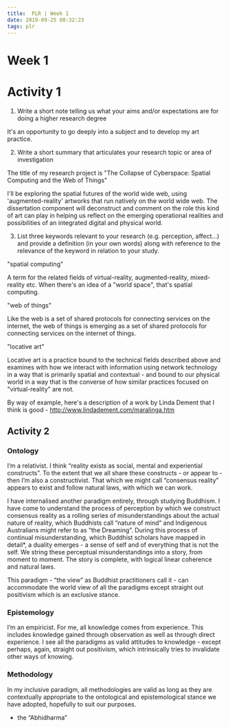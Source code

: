 ```yaml
---
title:  PLR | Week 1
date: 2019-09-25 08:32:23
tags: plr
---
```


# Week 1

# Activity 1

1. Write a short note telling us what your aims and/or expectations are for doing a higher research degree

It's an opportunity to go deeply into a subject and to develop my art practice.

2. Write a short summary that articulates your research topic or area of investigation

The title of my research project is "The Collapse of Cyberspace: Spatial Computing and the Web of Things"

I'll be exploring the spatial futures of the world wide web, using 'augmented-reality' artworks that run natively on the world wide web. The dissertation component will deconstruct and comment on the role this kind of art can play in helping us reflect on the emerging operational realities and possibilities of an integrated digital and physical world.

3. List three keywords relevant to your research (e.g. perception, affect...) and provide a definition (in your own words) along with reference to the relevance of the keyword in relation to your study.

"spatial computing"

A term for the related fields of virtual-reality, augmented-reality, mixed-reality etc. When there's an idea of a "world space", that's spatial computing.

"web of things"

Like the web is a set of shared protocols for connecting services on the internet, the web of things is emerging as a set of shared protocols for connecting services on the internet of things.

"locative art"

Locative art is a practice bound to the technical fields described above and examines with how we interact with information using network technology in a way that is primarily spatial and contextual - and bound to our physical world in a way that is the converse of how similar practices focused on "virtual-reality" are not.

By way of example, here's a description of a work by Linda Dement that I think is good - http://www.lindadement.com/maralinga.htm

## Activity 2

### Ontology

I’m a relativist. I think “reality exists as social, mental and experiential constructs”.  To the extent that we all share these constructs - or appear to - then I’m also a constructivist. That which we might call “consensus reality” appears to exist and follow natural laws, with which we can work.

I have internalised another paradigm entirely, through studying Buddhism. I have come to understand the process of perception by which we construct consensus reality as a rolling series of misunderstandings about the actual nature of reality, which Buddhists call “nature of mind” and Indigenous Australians might refer to as “the Dreaming”. During this process of continual misunderstanding, which Buddhist scholars have mapped in detail*, a duality emerges - a sense of self and of everything that is not the self. We string these perceptual misunderstandings into a story, from moment to moment. The story is complete, with logical linear coherence and natural laws.

This paradigm - “the view” as Buddhist practitioners call it - can accommodate the world view of all the paradigms except straight out positivism which is an exclusive stance.

### Epistemology

I’m an empiricist. For me, all knowledge comes from experience. This includes knowledge gained through observation as well as through direct experience. I see all the paradigms as valid attitudes to knowledge - except perhaps, again, straight out positivism, which intrinsically tries to invalidate other ways of knowing.

### Methodology

In my inclusive paradigm, all methodologies are valid as long as they are contextually appropriate to the ontological and epistemological stance we have adopted, hopefully to suit our purposes.

* the “Abhidharma”